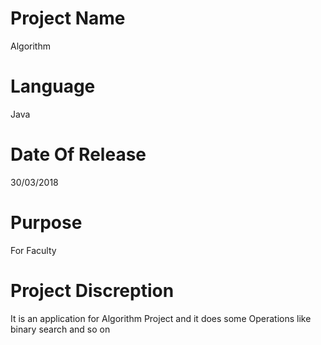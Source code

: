 # Project Name
Algorithm

# Language
Java

# Date Of Release
30/03/2018

# Purpose
For Faculty

# Project Discreption
It is an application for Algorithm Project and it does some Operations like binary search and so on
